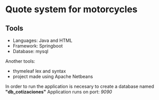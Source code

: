 # Quote system for motorcycles


## Tools

- Languages: Java and HTML
- Framework: Springboot
- Database: mysql

Another tools: 
- thymeleaf lex and syntax
- project made using Apache Netbeans


In order to run the application is necesary to create a database named **"db_cotizaciones"**
Application runs on port: *9090*

